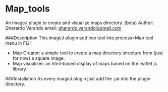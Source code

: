 # Map_tools
 An imageJ plugin to create and visualize maps directory. (beta)
Author: Gherardo Varando
email: gherardo.varando@gmail.com

###Description
This imageJ plugin add two tool into process>Map tool menu in FIJI:
- Map Creator: a simple tool to create a map directory structure from (just for now) a square image.
- Map visualizer: an html-based display of maps based on the leaflet js library.

###Installation
As every imageJ plugin just add the .jar into the plugin directory.

